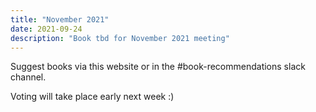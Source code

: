 ```yaml
---
title: "November 2021"
date: 2021-09-24
description: "Book tbd for November 2021 meeting"
---
```


Suggest books via this website or in the #book-recommendations slack channel. 

Voting will take place early next week :) 